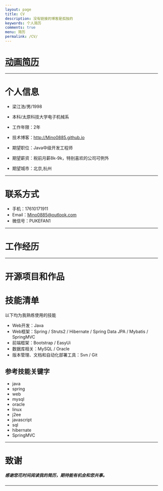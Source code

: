 ```yaml
---
layout: page
title: CV
description: 没有链接的博客是孤独的
keywords: 个人简历
comments: true
menu: 简历
permalink: /CV/
---
```

# [动画简历](https://mino0885.github.io/CV.html)

----------

# 个人信息

 - 梁江浩/男/1998 
 - 本科/太原科技大学电子机械系 
 - 工作年限：2年
 - 技术博客：http://Mino0885.github.io
 
 - 期望职位：Java中级开发工程师
 - 期望薪资：税前月薪8k-9k，特别喜欢的公司可例外
 - 期望城市：北京,杭州

---

# 联系方式

- 手机：17610171911
- Email：Mino0885@outlook.com
- 微信号：PUKEFAN1

---

# 工作经历


---

# 开源项目和作品



# 技能清单


以下均为我熟练使用的技能

- Web开发：Java
- Web框架：Spring / Struts2 / Hibernate / Spring Data JPA / Mybatis / SpringMVC
- 前端框架：Bootstrap / EasyUi
- 数据库相关：MySQL / Oracle
- 版本管理、文档和自动化部署工具：Svn / Git

## 参考技能关键字

- java
- spring
- web
- mysql
- oracle
- linux
- j2ee
- javascript
- sql
- hibernate
- SpringMVC

---

# 致谢
##### 感谢您花时间阅读我的简历，期待能有机会和您共事。


----------

